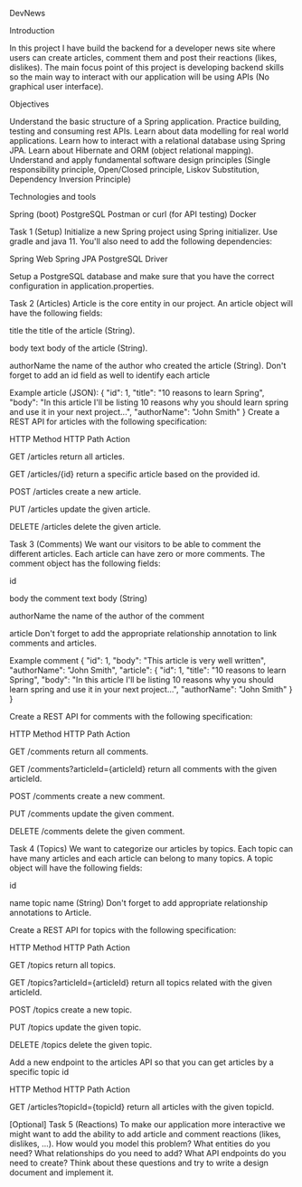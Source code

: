 DevNews

Introduction

In this project I have build the backend for a developer news site where users can create articles, comment them and post their reactions (likes, dislikes). The main focus point of this project is developing  backend skills so the main way to interact with our application will be using APIs (No graphical user interface).

Objectives

Understand the basic structure of a Spring application.
Practice building, testing and consuming rest APIs.
Learn about data modelling for real world applications.
Learn how to interact with a relational database using Spring JPA.
Learn about Hibernate and ORM (object relational mapping).
Understand and apply fundamental software design principles (Single responsibility principle, Open/Closed principle, Liskov Substitution, Dependency Inversion Principle)


Technologies and tools

Spring (boot)
PostgreSQL
Postman or curl (for API testing)
Docker


Task 1 (Setup)
Initialize a new Spring project using Spring initializer. Use gradle and java 11. You'll also need to add the following dependencies:

Spring Web
Spring JPA
PostgreSQL Driver

Setup a PostgreSQL database and make sure that you have the correct configuration in application.properties.

Task 2 (Articles)
Article is the core entity in our project. An article object will have the following fields:


title the title of the article (String).

body text body of the article (String).

authorName the name of the author who created the article (String).
Don't forget to add an id field as well to identify each article

Example article (JSON):
{
    "id": 1,
    "title": "10 reasons to learn Spring",
    "body": "In this article I'll be listing 10 reasons why you should learn spring and use it in your next project...",
    "authorName": "John Smith"
}
Create a REST API for articles with the following specification:



HTTP Method
HTTP Path
Action




GET
/articles
return all articles.


GET
/articles/{id}
return a specific article based on the provided id.


POST
/articles
create a new article.


PUT
/articles
update the given article.


DELETE
/articles
delete the given article.




Task 3 (Comments)
We want our visitors to be able to comment the different articles. Each article can have zero or more comments. The comment object has the following fields:

id

body the comment text body (String)

authorName the name of the author of the comment

article Don't forget to add the appropriate relationship annotation to link comments and articles.

Example comment
{
    "id": 1,
    "body": "This article is very well written",
    "authorName": "John Smith",
    "article": {
        "id": 1,
        "title": "10 reasons to learn Spring",
        "body": "In this article I'll be listing 10 reasons why you should learn spring and use it in your next project...",
        "authorName": "John Smith"
    }
}

Create a REST API for comments with the following specification:



HTTP Method
HTTP Path
Action




GET
/comments
return all comments.


GET
/comments?articleId={articleId}
return all comments with the given articleId.


POST
/comments
create a new comment.


PUT
/comments
update the given comment.


DELETE
/comments
delete the given comment.




Task 4 (Topics)
We want to categorize our articles by topics. Each topic can have many articles and each article can belong to many topics. A topic object will have the following fields:

id

name topic name (String)
Don't forget to add appropriate relationship annotations to Article.

Create a REST API for topics with the following specification:



HTTP Method
HTTP Path
Action




GET
/topics
return all topics.


GET
/topics?articleId={articleId}
return all topics related with the given articleId.


POST
/topics
create a new topic.


PUT
/topics
update the given topic.


DELETE
/topics
delete the given topic.



Add a new endpoint to the articles API so that you can get articles by a specific topic id



HTTP Method
HTTP Path
Action




GET
/articles?topicId={topicId}
return all articles with the given topicId.




[Optional] Task 5 (Reactions)
To make our application more interactive we might want to add the ability to add article and comment reactions (likes, dislikes, ...). How would you model this problem? What entities do you need? What relationships do you need to add? What API endpoints do you need to create? Think about these questions and try to write a design document and implement it.